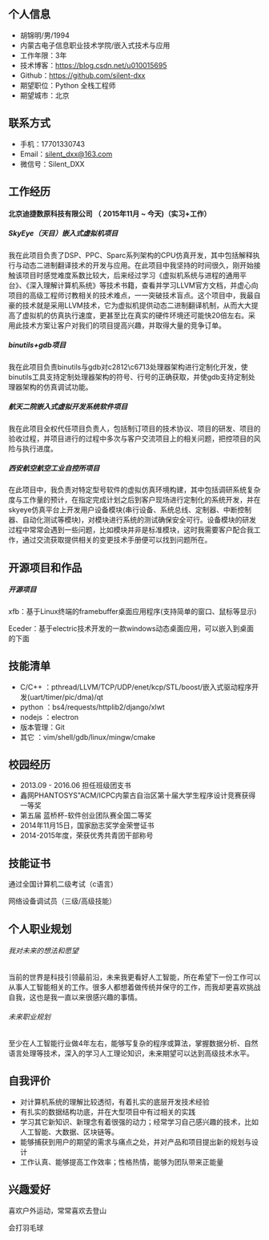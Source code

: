 ## 个人信息
- 胡锦明/男/1994
- 内蒙古电子信息职业技术学院/嵌入式技术与应用
- 工作年限：3年
- 技术博客：https://blog.csdn.net/u010015695
- Github：https://github.com/silent-dxx
- 期望职位：Python 全栈工程师
- 期望城市：北京

## 联系方式

- 手机：17701330743 
- Email：silent_dxx@163.com
- 微信号：Silent_DXX

## 工作经历

#### 北京迪捷数原科技有限公司 （ 2015年11月 ~ 今天)（实习+工作）
##### SkyEye（天目）嵌入式虚拟机项目

我在此项目负责了DSP、PPC、Sparc系列架构的CPU仿真开发，其中包括解释执行与动态二进制翻译技术的开发与应用。在此项目中我坚持的时间很久，刚开始接触该项目时感觉难度系数比较大，后来经过学习《虚拟机系统与进程的通用平台》、《深入理解计算机系统》等技术书籍，查看并学习LLVM官方文档，并虚心向项目的高级工程师讨教相关的技术难点，一一突破技术盲点。这个项目中，我最自豪的技术就是采用LLVM技术，它为虚拟机提供动态二进制翻译机制，从而大大提高了虚拟机的仿真执行速度，更甚至比在真实的硬件环境还可能快20倍左右。采用此技术方案让客户对我们的项目提高兴趣，并取得大量的竞争订单。

##### binutils+gdb项目

我在此项目负责binutils与gdb对c2812\c6713处理器架构进行定制化开发，使binutils工具支持定制处理器架构的符号、行号的正确获取，并使gdb支持定制处理器架构的仿真调试功能。

##### 航天二院嵌入式虚拟开发系统软件项目

我在此项目全权代任项目负责人，包括制订项目的技术协议、项目的研发、项目的验收过程，并项目进行的过程中多次与客户交流项目上的相关问题，把控项目的风险与执行进度。

##### 西安航空航空工业自控所项目

在此项目中，我负责对特定型号软件的虚拟仿真环境构建，其中包括调研系统复杂度与工作量的预计，在指定完成计划之后到客户现场进行定制化的系统开发，并在skyeye仿真平台上开发用户设备模块(串行设备、系统总线、定制器、中断控制器、自动化测试等模块)，对模块进行系统的测试确保安全可行。设备模块的研发过程中常常会遇到一些问题，比如模块并非是标准模块，这时我需要客户配合我工作，通过交流获取提供相关的变更技术手册便可以找到问题所在。

## 开源项目和作品

##### 开源项目

xfb：基于Linux终端的framebuffer桌面应用程序(支持简单的窗口、鼠标等显示)

Eceder：基于electric技术开发的一款windows动态桌面应用，可以嵌入到桌面的下面

## 技能清单

- C/C++     ：pthread/LLVM/TCP/UDP/enet/kcp/STL/boost/嵌入式驱动程序开发(uart/timer/pic/dma)/qt
- python   ：bs4/requests/httplib2/django/xlwt
- nodejs    ：electron
- 版本管理：Git
- 其它        ：vim/shell/gdb/linux/mingw/cmake

## 校园经历

- 2013.09 - 2016.06  担任班级团支书 
- 鑫网PHANTOSYS"ACM/ICPC内蒙古自治区第十届大学生程序设计竞赛获得一等奖
- 第五届 蓝桥杯-软件创业团队赛全国二等奖
- 2014年11月15日，国家励志奖学金荣誉证书
- 2014-2015年度，荣获优秀共青团干部称号

## 技能证书

通过全国计算机二级考试（c语言）

网络设备调试员（三级/高级技能）

## 个人职业规划

###### 我对未来的想法和愿望

当前的世界是科技引领最前沿，未来我更看好人工智能，所在希望下一份工作可以从事人工智能相关的工作。很多人都想着做传统并保守的工作，而我却更喜欢挑战自我，这也是我一直以来很感兴趣的事情。

###### 未来职业规划

至少在人工智能行业做4年左右，能够写复杂的程序或算法，掌握数据分析、自然语言处理等技术，深入的学习人工理论知识，未来期望可以达到高级技术水平。

## 自我评价

- 对计算机系统的理解比较透彻，有着扎实的底层开发技术经验
- 有扎实的数据结构功底，并在大型项目中有过相关的实践
- 学习其它新知识、新理念有着很强的动力；经常学习自己感兴趣的技术，比如人工智能、大数据、区块链等。
- 能够捕获到用户的期望的需求与痛点之处，并对产品和项目提出新的规划与设计
- 工作认真、能够提高工作效率；性格热情，能够为团队带来正能量

## 兴趣爱好

喜欢户外运动，常常喜欢去登山

会打羽毛球
